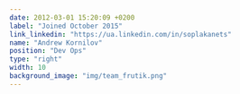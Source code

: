 ```yaml
---
date: 2012-03-01 15:20:09 +0200
label: "Joined October 2015"
link_linkedin: "https://ua.linkedin.com/in/soplakanets"
name: "Andrew Kornilov"
position: "Dev Ops"
type: "right"
width: 10
background_image: "img/team_frutik.png"
---
```

